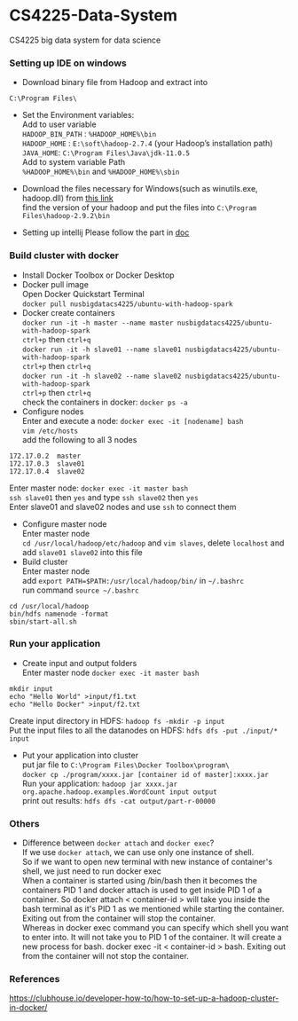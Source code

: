 # CS4225-Data-System
CS4225 big data system for data science

### Setting up IDE on windows
* Download binary file from Hadoop and extract into 
```
C:\Program Files\
```
* Set the Environment variables:
<br/> Add to user variable
<br/> `HADOOP_BIN_PATH` : `%HADOOP_HOME%\bin`
<br/> `HADOOP_HOME` : `E:\soft\hadoop-2.7.4` (your Hadoop’s installation path)
<br/> `JAVA_HOME`: `C:\Program Files\Java\jdk-11.0.5`
<br/> Add to system variable Path
<br/> `%HADOOP_HOME%\bin` and `%HADOOP_HOME%\sbin`

* Download the files necessary for Windows(such as winutils.exe, hadoop.dll) from [this link](https://github.com/cdarlint/winutils)
<br/> find the version of your hadoop and put the files into `C:\Program Files\hadoop-2.9.2\bin`

* Setting up intellij
Please follow the part in [doc](https://github.com/CoderStellaJ/CS4225-Data-System/blob/master/setup_IDE_win_macos_linux.docx)

### Build cluster with docker
* Install Docker Toolbox or Docker Desktop
* Docker pull image
<br/> Open Docker Quickstart Terminal
<br/> `docker pull nusbigdatacs4225/ubuntu-with-hadoop-spark`
* Docker create containers
<br/> `docker run -it -h master --name master nusbigdatacs4225/ubuntu-with-hadoop-spark`
<br/> `ctrl+p` then `ctrl+q`
<br/> `docker run -it -h slave01 --name slave01 nusbigdatacs4225/ubuntu-with-hadoop-spark`
<br/> `ctrl+p` then `ctrl+q`
<br/> `docker run -it -h slave02 --name slave02 nusbigdatacs4225/ubuntu-with-hadoop-spark`
<br/> `ctrl+p` then `ctrl+q`
<br/> check the containers in docker: `docker ps -a`
* Configure nodes
<br/> Enter and execute a node: `docker exec -it [nodename] bash`
<br/> `vim /etc/hosts` 
<br/> add the following to all 3 nodes
```
172.17.0.2	master
172.17.0.3	slave01
172.17.0.4	slave02
```
Enter master node: `docker exec -it master bash`
<br/> `ssh slave01` then `yes` and type `ssh slave02` then `yes`
<br/> Enter slave01 and slave02 nodes and use `ssh` to connect them
* Configure master node
<br/> Enter master node
<br/> `cd /usr/local/hadoop/etc/hadoop` and `vim slaves`, delete `localhost` and add `slave01 slave02` into this file
* Build cluster
<br/> Enter master node
<br/> add `export PATH=$PATH:/usr/local/hadoop/bin/` in `~/.bashrc` 
<br/> run command `source ~/.bashrc`
```
cd /usr/local/hadoop
bin/hdfs namenode -format
sbin/start-all.sh
```

### Run your application
* Create input and output folders
<br/> Enter master node `docker exec -it master bash`
```
mkdir input
echo "Hello World" >input/f1.txt
echo "Hello Docker" >input/f2.txt
```
Create input directory in HDFS: `hadoop fs -mkdir -p input`
<br/> Put the input files to all the datanodes on HDFS: `hdfs dfs -put ./input/* input`

* Put your application into cluster
<br/> put jar file to `C:\Program Files\Docker Toolbox\program\`
<br/> `docker cp ./program/xxxx.jar [container id of master]:xxxx.jar`
<br/> Run your application: `hadoop jar xxxx.jar org.apache.hadoop.examples.WordCount input output`
<br/> print out results: `hdfs dfs -cat output/part-r-00000`



### Others
* Difference between `docker attach` and `docker exec`?
<br/> If we use `docker attach`, we can use only one instance of shell.
<br/> So if we want to open new terminal with new instance of container's shell, we just need to run docker exec
<br/> When a container is started using /bin/bash then it becomes the containers PID 1 and docker attach is used to get inside PID 1 of a container. So docker attach < container-id > will take you inside the bash terminal as it's PID 1 as we mentioned while starting the container. Exiting out from the container will stop the container.
<br/> Whereas in docker exec command you can specify which shell you want to enter into. It will not take you to PID 1 of the container. It will create a new process for bash. docker exec -it < container-id > bash. Exiting out from the container will not stop the container.  

### References
https://clubhouse.io/developer-how-to/how-to-set-up-a-hadoop-cluster-in-docker/
